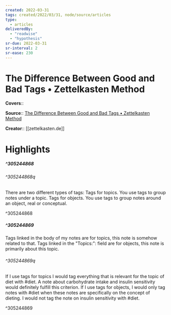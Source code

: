 ```yaml
---
created: 2022-03-31
tags: created/2022/03/31, node/source/articles
type: 
  - articles
deliveredBy: 
  - "readwise"
  - "hypothesis"
sr-due: 2022-03-31
sr-interval: 2
sr-ease: 230
---
```

# The Difference Between Good and Bad Tags • Zettelkasten Method

**Covers**:: 

**Source**:: [The Difference Between Good and Bad Tags • Zettelkasten Method](https://zettelkasten.de/posts/object-tags-vs-topic-tags/)

**Creator**:: [[zettelkasten.de]]

# Highlights
##### ^305244868



###### ^305244868q

There are two different types of tags: 
Tags for topics. You use tags to group notes under a topic. 
Tags for objects. You use tags to group notes around an object, real or conceptual. 

^305244868

##### ^305244869



Tags linked in the body of my notes are for topics, this note is somehow related to that. Tags linked in the "Topics:": field are for objects, this note is primarily about this topic.  

###### ^305244869q

If I use tags for topics I would tag everything that is relevant for the topic of diet with \#diet. A note about carbohydrate intake and insulin sensitivity would definitely fulfill this criterion. If I use tags for objects, I would only tag notes with \#diet when these notes are specifically on the concept of dieting. I would not tag the note on insulin sensitivity with \#diet. 

^305244869

